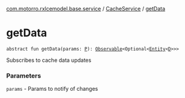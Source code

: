 [com.motorro.rxlcemodel.base.service](../index.md) / [CacheService](index.md) / [getData](./get-data.md)

# getData

`abstract fun getData(params: `[`P`](index.md#P)`): `[`Observable`](http://reactivex.io/RxJava/3.x/javadoc/io/reactivex/rxjava3/core/Observable.html)`<Optional<`[`Entity`](../../com.motorro.rxlcemodel.base.entity/-entity/index.md)`<`[`D`](index.md#D)`>>>`

Subscribes to cache data updates

### Parameters

`params` - Params to notify of changes